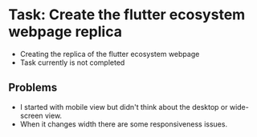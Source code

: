 # Task: Create the flutter ecosystem webpage replica
- Creating the replica of the flutter ecosystem webpage
- Task currently is not completed

## Problems
- I started with mobile view but didn't think about the desktop or wide-screen view.
- When it changes width there are some responsiveness issues.